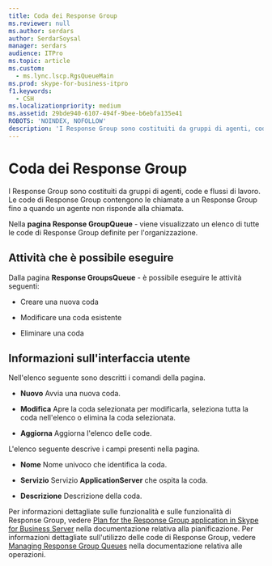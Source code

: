 ```yaml
---
title: Coda dei Response Group
ms.reviewer: null
ms.author: serdars
author: SerdarSoysal
manager: serdars
audience: ITPro
ms.topic: article
ms.custom:
  - ms.lync.lscp.RgsQueueMain
ms.prod: skype-for-business-itpro
f1.keywords:
  - CSH
ms.localizationpriority: medium
ms.assetid: 29bde940-6107-494f-9bee-b6ebfa135e41
ROBOTS: 'NOINDEX, NOFOLLOW'
description: 'I Response Group sono costituiti da gruppi di agenti, code e flussi di lavoro. Le code di Response Group contengono le chiamate a un Response Group fino a quando un agente non risponde alla chiamata.'
---
```


# <a name="response-groups-queue"></a>Coda dei Response Group

I Response Group sono costituiti da gruppi di agenti, code e flussi di lavoro. Le code di Response Group contengono le chiamate a un Response Group fino a quando un agente non risponde alla chiamata.

Nella **pagina Response GroupQueue** -  viene visualizzato un elenco di tutte le code di Response Group definite per l'organizzazione.

## <a name="tasks-you-can-perform"></a>Attività che è possibile eseguire

Dalla pagina **Response GroupsQueue** -  è possibile eseguire le attività seguenti:

- Creare una nuova coda

- Modificare una coda esistente

- Eliminare una coda

## <a name="ui-reference"></a>Informazioni sull'interfaccia utente

Nell'elenco seguente sono descritti i comandi della pagina.

- **Nuovo** Avvia una nuova coda.

- **Modifica** Apre la coda selezionata per modificarla, seleziona tutta la coda nell'elenco o elimina la coda selezionata.

- **Aggiorna** Aggiorna l'elenco delle code.

L'elenco seguente descrive i campi presenti nella pagina.

- **Nome** Nome univoco che identifica la coda.

- **Servizio** Servizio **ApplicationServer** che ospita la coda.

- **Descrizione** Descrizione della coda.

Per informazioni dettagliate sulle funzionalità e sulle funzionalità di Response Group, vedere [Plan for the Response Group application in Skype for Business Server](../../../plan-your-deployment/enterprise-voice-solution/response-group.md) nella documentazione relativa alla pianificazione. Per informazioni dettagliate sull'utilizzo delle code di Response Group, vedere [Managing Response Group Queues](/previous-versions/office/lync-server-2013/lync-server-2013-managing-response-group-queues) nella documentazione relativa alle operazioni.